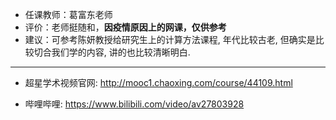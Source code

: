 * 任课教师：葛富东老师
* 评价：老师挺随和，**因疫情原因上的网课，仅供参考**
* 建议：可参考陈妍教授给研究生上的计算方法课程, 年代比较古老, 但确实是比较切合我们学的内容, 讲的也比较清晰明白.

---

* 超星学术视频官网: http://mooc1.chaoxing.com/course/44109.html

- 哔哩哔哩: https://www.bilibili.com/video/av27803928
